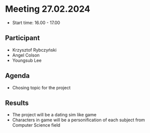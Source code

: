 # Meeting 27.02.2024
* Start time: 16.00 - 17.00
## Participant
* Krzysztof Rybczyński
* Angel Colson
* Youngsub Lee

## Agenda
* Chosing topic for the project


## Results
* The project will be a dating sim like game 
* Characters in game will be a personification of each subject from Computer Science field